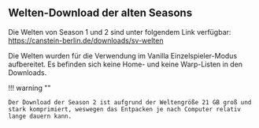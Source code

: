 ## Welten-Download der alten Seasons

Die Welten von Season 1 und 2 sind unter folgendem Link verfügbar:
https://canstein-berlin.de/downloads/sv-welten

Die Welten wurden für die Verwendung im Vanilla Einzelspieler-Modus aufbereitet. Es befinden sich keine Home- und keine Warp-Listen in den Downloads.

!!! warning ""

    Der Download der Season 2 ist aufgrund der Weltengröße 21 GB groß und stark komprimiert, weswegen das Entpacken je nach Computer relativ lange dauern kann.